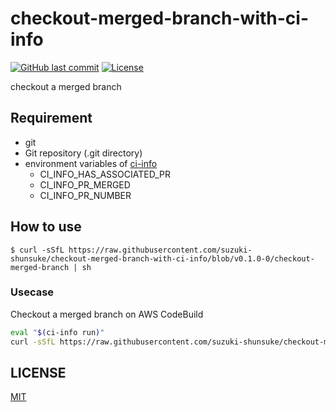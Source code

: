 # checkout-merged-branch-with-ci-info

[![GitHub last commit](https://img.shields.io/github/last-commit/suzuki-shunsuke/checkout-merged-branch-with-ci-info.svg)](https://github.com/suzuki-shunsuke/checkout-merged-branch-with-ci-info)
[![License](http://img.shields.io/badge/license-mit-blue.svg?style=flat-square)](https://raw.githubusercontent.com/suzuki-shunsuke/checkout-merged-branch-with-ci-info/master/LICENSE)

checkout a merged branch

## Requirement

* git
* Git repository (.git directory)
* environment variables of [ci-info](https://github.com/suzuki-shunsuke/ci-info)
  * CI_INFO_HAS_ASSOCIATED_PR
  * CI_INFO_PR_MERGED
  * CI_INFO_PR_NUMBER

## How to use

```console
$ curl -sSfL https://raw.githubusercontent.com/suzuki-shunsuke/checkout-merged-branch-with-ci-info/blob/v0.1.0-0/checkout-merged-branch | sh
```

### Usecase

Checkout a merged branch on AWS CodeBuild

```sh
eval "$(ci-info run)"
curl -sSfL https://raw.githubusercontent.com/suzuki-shunsuke/checkout-merged-branch-with-ci-info/blob/v0.1.0-0/checkout-merged-branch | sh
```

## LICENSE

[MIT](LICENSE)
